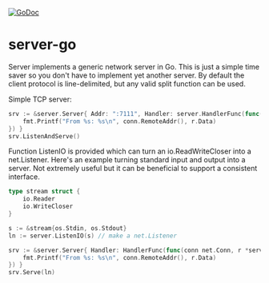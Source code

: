 [![GoDoc](https://godoc.org/github.com/millerlogic/server-go?status.svg)](https://godoc.org/github.com/millerlogic/server-go)


# server-go
Server implements a generic network server in Go. This is just a simple time saver so you don't have to implement yet another server. By default the client protocol is line-delimited, but any valid split function can be used.

Simple TCP server:

```go
srv := &server.Server{ Addr: ":7111", Handler: server.HandlerFunc(func(conn net.Conn, r *server.Request) {
	fmt.Printf("From %s: %s\n", conn.RemoteAddr(), r.Data)
}) }
srv.ListenAndServe()
```

Function ListenIO is provided which can turn an io.ReadWriteCloser into a net.Listener.
Here's an example turning standard input and output into a server. Not extremely useful but it can be beneficial to support a consistent interface.

```go
type stream struct {
	io.Reader
	io.WriteCloser
}

s := &stream{os.Stdin, os.Stdout}
ln := server.ListenIO(s) // make a net.Listener

srv := &server.Server{ Handler: HandlerFunc(func(conn net.Conn, r *server.Request) {
	fmt.Printf("From %s: %s\n", conn.RemoteAddr(), r.Data)
}) }
srv.Serve(ln)
```
